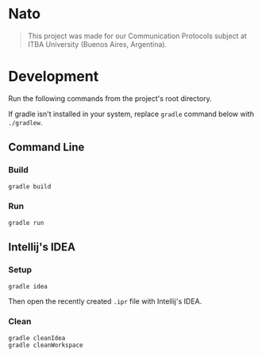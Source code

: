 # Nato

> This project was made for our Communication Protocols subject at ITBA University (Buenos Aires, Argentina).

# Development

Run the following commands from the project's root directory. 

If gradle isn't installed in your system, replace `gradle` command below with `./gradlew`.

## Command Line

### Build

    gradle build
    
### Run

    gradle run

## Intellij's IDEA

### Setup

    gradle idea
    
Then open the recently created `.ipr` file with Intellij's IDEA.
    
### Clean

    gradle cleanIdea
    gradle cleanWorkspace
